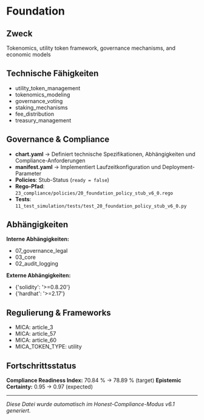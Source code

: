 # Foundation

## Zweck
Tokenomics, utility token framework, governance mechanisms, and economic models

## Technische Fähigkeiten
- utility_token_management
- tokenomics_modeling
- governance_voting
- staking_mechanisms
- fee_distribution
- treasury_management

## Governance & Compliance
- **chart.yaml** → Definiert technische Spezifikationen, Abhängigkeiten und Compliance-Anforderungen
- **manifest.yaml** → Implementiert Laufzeitkonfiguration und Deployment-Parameter
- **Policies**: Stub-Status (`ready = false`)
- **Rego-Pfad**: `23_compliance/policies/20_foundation_policy_stub_v6_0.rego`
- **Tests**: `11_test_simulation/tests/test_20_foundation_policy_stub_v6_0.py`

## Abhängigkeiten
**Interne Abhängigkeiten:**
- 07_governance_legal
- 03_core
- 02_audit_logging

**Externe Abhängigkeiten:**
- {'solidity': '>=0.8.20'}
- {'hardhat': '>=2.17'}

## Regulierung & Frameworks
- MICA: article_3
- MICA: article_57
- MICA: article_60
- MICA_TOKEN_TYPE: utility

## Fortschrittsstatus
**Compliance Readiness Index:** 70.84 % → 78.89 % (target)
**Epistemic Certainty:** 0.95 → 0.97 (expected)

---

_Diese Datei wurde automatisch im Honest-Compliance-Modus v6.1 generiert._
